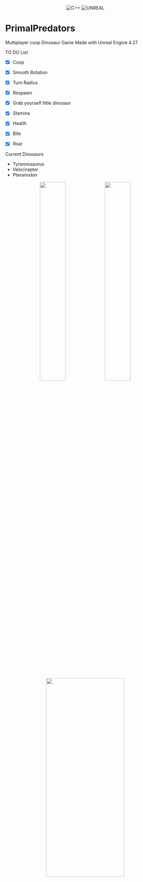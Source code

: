 <div align="center">
  
  ![C++](https://img.shields.io/badge/c++-%2300599C.svg?style=for-the-badge&logo=c%2B%2B&logoColor=white)
  ![UNREAL](https://img.shields.io/badge/unreal-%2320232a.svg?style=for-the-badge&logo=unreal-engine&logoColor=white)
  
</div>

# PrimalPredators
Multiplayer coop Dinosaur Game Made with Unreal Engine 4.27

TO DO List
- [x] Coop
- [x] Smooth Rotation
- [x] Turn Radius
- [x] Respawn
- [x] Grab yourself little dinosaur
- [x] Stamina
- [x] Health
- [x] Bite
- [x] Roar


Current Dinosaurs
- Tyrannosaurus
- Velociraptor
- Pteranodon

<div align="center">
  <img src="https://github.com/Helmssyss/PrimalPredators/assets/84701901/1e790064-5cb6-4a52-b96e-878ae5e54eef" width=40% height=40%>
  <img src="https://github.com/Helmssyss/PrimalPredators/assets/84701901/5cbe1492-71eb-417c-a510-3b6a29374185" width=40% height=40%>
  <img src="https://github.com/Helmssyss/PrimalPredators/assets/84701901/d400bc3f-0bd6-40b3-ac72-6f1a380e3836" width=70% height=40%>

</div>
